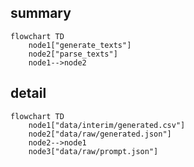 ## summary
```mermaid
flowchart TD
	node1["generate_texts"]
	node2["parse_texts"]
	node1-->node2
```
## detail
```mermaid
flowchart TD
	node1["data/interim/generated.csv"]
	node2["data/raw/generated.json"]
	node2-->node1
	node3["data/raw/prompt.json"]
```
